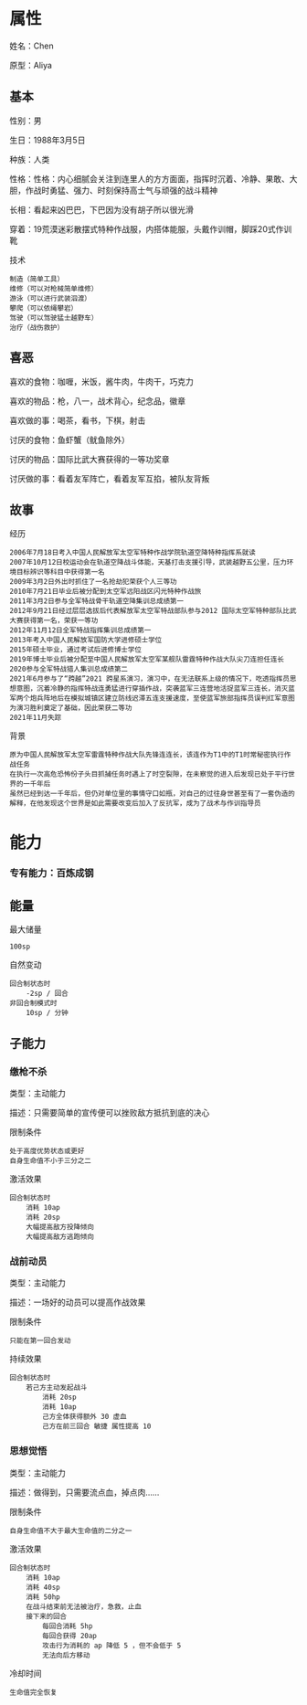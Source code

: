 # 属性

姓名：Chen

原型：Aliya

## 基本

性别：男

生日：1988年3月5日

种族：人类

性格：性格：内心细腻会关注到连里人的方方面面，指挥时沉着、冷静、果敢、大胆，作战时勇猛、强力、时刻保持高士气与顽强的战斗精神

长相：看起来凶巴巴，下巴因为没有胡子所以很光滑

穿着：19荒漠迷彩散摆式特种作战服，内搭体能服，头戴作训帽，脚踩20式作训靴

技术

```
制造（简单工具）
维修（可以对枪械简单维修）
游泳（可以进行武装泅渡）
攀爬（可以依绳攀岩）
驾驶（可以驾驶猛士越野车）
治疗（战伤救护）
```

## 喜恶

喜欢的食物：咖喱，米饭，酱牛肉，牛肉干，巧克力

喜欢的物品：枪，八一，战术背心，纪念品，徽章

喜欢做的事：喝茶，看书，下棋，射击

讨厌的食物：鱼虾蟹（鱿鱼除外）

讨厌的物品：国际比武大赛获得的一等功奖章

讨厌做的事：看着友军阵亡，看着友军互掐，被队友背叛

## 故事

经历
```
2006年7月18日考入中国人民解放军太空军特种作战学院轨道空降特种指挥系就读
2007年10月12日校运动会在轨道空降战斗体能，天基打击支援引导，武装越野五公里，压力环境目标辨识等科目中获得第一名
2009年3月2日外出时抓住了一名抢劫犯荣获个人三等功
2010年7月21日毕业后被分配到太空军远阳战区闪光特种作战旅
2011年3月2日参与全军特战骨干轨道空降集训总成绩第一
2012年9月21日经过层层选拔后代表解放军太空军特战部队参与2012 国际太空军特种部队比武大赛获得第一名，荣获一等功
2012年11月12日全军特战指挥集训总成绩第一
2013年考入中国人民解放军国防大学进修硕士学位
2015年硕士毕业，通过考试后进修博士学位
2019年博士毕业后被分配至中国人民解放军太空军某舰队雷霆特种作战大队尖刀连担任连长
2020参与全军特战猎人集训总成绩第二
2021年6月参与了“跨越”2021 跨星系演习，演习中，在无法联系上级的情况下，吃透指挥员思想意图，沉着冷静的指挥特战连勇猛进行穿插作战，突袭蓝军三连营地活捉蓝军三连长，消灭蓝军两个炮兵阵地后在模拟城镇区建立防线迟滞五连支援速度，至使蓝军旅部指挥员误判红军意图为演习胜利奠定了基础，因此荣获二等功
2021年11月失踪
```

背景
```
原为中国人民解放军太空军雷霆特种作战大队先锋连连长，该连作为T1中的T1时常秘密执行作战任务
在执行一次高危恐怖份子头目抓捕任务时遇上了时空裂隙，在未察觉的进入后发现已处于平行世界的一千年后
虽然已经到达一千年后，但仍对单位里的事情守口如瓶，对自己的过往身世甚至有了一套伪造的解释，在他发现这个世界是如此需要改变后加入了反抗军，成为了战术与作训指导员
```

# 能力

### 专有能力：百炼成钢

## 能量

最大储量

```
100sp
```

自然变动

```
回合制状态时
	-2sp / 回合
非回合制模式时
	10sp / 分钟
```

## 子能力

### 缴枪不杀

类型：主动能力

描述：只需要简单的宣传便可以挫败敌方抵抗到底的决心

限制条件

```
处于高度优势状态或更好
自身生命值不小于三分之二
```

激活效果

```
回合制状态时
	消耗 10ap
	消耗 20sp
	大幅提高敌方投降倾向
	大幅提高敌方逃跑倾向
```

### 战前动员

类型：主动能力

描述：一场好的动员可以提高作战效果

限制条件

```
只能在第一回合发动
```

持续效果

```
回合制状态时
	若己方主动发起战斗
		消耗 20sp
		消耗 10ap
		己方全体获得额外 30 虚血
		己方在前三回合 敏捷 属性提高 10
```

### 思想觉悟

类型：主动能力

描述：做得到，只需要流点血，掉点肉……

限制条件

```
自身生命值不大于最大生命值的二分之一
```

激活效果

```
回合制状态时
	消耗 10ap
	消耗 40sp
	消耗 50hp
	在战斗结束前无法被治疗，急救，止血
	接下来的回合
		每回合消耗 5hp
		每回合获得 20ap
		攻击行为消耗的 ap 降低 5 ，但不会低于 5
		无法向后方移动
```

冷却时间

```
生命值完全恢复
```